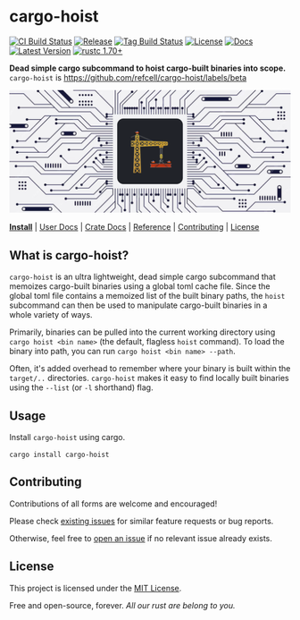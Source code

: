 # cargo-hoist 

[![CI Build Status]][actions]
[![Release]][actions]
[![Tag Build Status]][actions]
[![License]][mit-license]
[![Docs]][Docs-rs]
[![Latest Version]][crates.io]
[![rustc 1.70+]][Rust 1.70]

[CI Build Status]: https://img.shields.io/github/actions/workflow/status/refcell/cargo-hoist/ci.yml?branch=main&label=build
[Tag Build Status]: https://img.shields.io/github/actions/workflow/status/refcell/cargo-hoist/tag.yml?branch=main&label=tag
[Release]: https://img.shields.io/github/actions/workflow/status/refcell/cargo-hoist/release.yml?branch=main&label=release
[actions]: https://github.com/refcell/cargo-hoist/actions?query=branch%3Amain
[Latest Version]: https://img.shields.io/crates/v/cargo-hoist.svg
[crates.io]: https://crates.io/crates/cargo-hoist
[rustc 1.70+]: https://img.shields.io/badge/rustc_1.70+-lightgray.svg?label=msrv
[Rust 1.70]: https://blog.rust-lang.org/2023/06/01/Rust-1.70.0.html
[License]: https://img.shields.io/badge/license-MIT-7795AF.svg
[mit-license]: https://github.com/refcell/cargo-hoist/blob/main/LICENSE.md
[Docs-rs]: https://docs.rs/cargo-hoist/
[Docs]: https://img.shields.io/docsrs/cargo-hoist.svg?color=319e8c&label=docs.rs

**Dead simple cargo subcommand to hoist cargo-built binaries into scope.** `cargo-hoist` is https://github.com/refcell/cargo-hoist/labels/beta

![](./etc/banner.png)

**[Install](#usage)**
| [User Docs](#what-is-cargo-hoist)
| [Crate Docs][crates.io]
| [Reference][Docs-rs]
| [Contributing](#contributing)
| [License](#license)

## What is cargo-hoist?

`cargo-hoist` is an ultra lightweight, dead simple cargo subcommand that memoizes cargo-built binaries using
a global toml cache file. Since the global toml file contains a memoized list of the built binary paths, the
`hoist` subcommand can then be used to manipulate cargo-built binaries in a whole variety of ways.

Primarily, binaries can be pulled into the current working directory using `cargo hoist <bin name>` (the default,
flagless `hoist` command). To load the binary into path, you can run `cargo hoist <bin name> --path`.

Often, it's added overhead to remember where your binary is built within the `target/..` directories.
`cargo-hoist` makes it easy to find locally built binaries using the `--list` (or `-l` shorthand) flag.

## Usage

Install `cargo-hoist` using cargo.

```text
cargo install cargo-hoist
```

## Contributing

Contributions of all forms are welcome and encouraged!

Please check [existing issues][issues] for similar feature requests or bug reports.

Otherwise, feel free to [open an issue][oissue] if no relevant issue already exists.

[issues]: https://github.com/refcell/cargo-hoist/issues
[oissue]: https://github.com/refcell/cargo-hoist/issues/new


## License

This project is licensed under the [MIT License][mit-license].

Free and open-source, forever. *All our rust are belong to you.*
